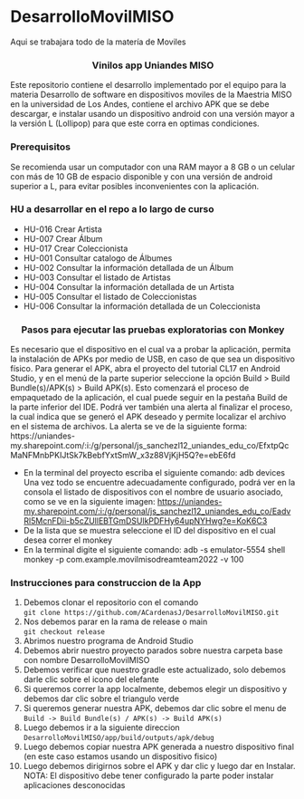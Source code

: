 # DesarrolloMovilMISO
Aqui se trabajara todo de la matería de Moviles



<div>
<h3 align="center">Vinilos app Uniandes MISO</h3>

  <p align="rigth">
    Este repositorio contiene el desarrollo implementado por el equipo para la materia Desarrollo de software en dispositivos moviles de la Maestria MISO en la universidad de Los Andes, contiene el archivo APK que se debe descargar, e instalar usando un dispositivo android con una versión mayor a la versión L (Lollipop) para que este corra en optimas condiciones.
</div>


### Prerequisitos

Se recomienda usar un computador con una RAM mayor a 8 GB o un celular con más de 10 GB de espacio disponible y con una versión de android superior a L, para evitar posibles inconvenientes con la aplicación.

### HU a desarrollar en el repo a lo largo de curso

- HU-016	Crear Artista
- HU-007	Crear Álbum
- HU-017	Crear Coleccionista
- HU-001	Consultar catalogo de Álbumes
- HU-002	Consultar la información detallada de un Álbum
- HU-003	Consultar el listado de Artistas
- HU-004	Consultar la información detallada de un Artista
- HU-005	Consultar el listado de Coleccionistas
- HU-006	Consultar la información detallada de un Coleccionista

<div>
<h3 align="center">Pasos para ejecutar las pruebas exploratorias con Monkey</h3>

<p align="rigth">
  Es necesario que el dispositivo en el cual va a probar la aplicación, permita la instalación de APKs por medio de USB, en caso de que sea un dispositivo físico.
  Para generar el APK, abra el proyecto del tutorial CL17 en Android Studio, y en el menú de la parte superior seleccione la opción Build > Build Bundle(s)/APK(s) > Build APK(s). 
  Esto comenzará el proceso de empaquetado de la aplicación, el cual puede seguir en la pestaña Build de la parte inferior del IDE. Podrá ver también una alerta al finalizar el proceso, la cual indica que se generó el APK deseado y permite localizar el archivo en el sistema de archivos. 
  La alerta se ve de la siguiente forma:
  https://uniandes-my.sharepoint.com/:i:/g/personal/js_sanchezl12_uniandes_edu_co/EfxtpQcMaNFMnbPKIJtSk7kBebfYxtSmW_x3z88VjKjH5Q?e=ebE6fd

  - En la terminal del proyecto escriba el siguiente comando: adb devices <br>
  Una vez todo se encuentre adecuadamente configurado, podrá ver en la consola el listado de dispositivos con el nombre de usuario asociado, como se ve en la siguiente imagen:
  https://uniandes-my.sharepoint.com/:i:/g/personal/js_sanchezl12_uniandes_edu_co/EadvRl5McnFDii-b5cZUllEBTGmDSUlkPDFHy64upNYHwg?e=KoK6C3
  - De la lista que se muestra seleccione el ID del dispositivo en el cual desea correr el monkey
  - En la terminal digite el siguiente comando: adb -s emulator-5554 shell monkey -p com.example.movilmisodreamteam2022 -v 100
</div> 


### Instrucciones para construccion de la App

1. Debemos clonar el repositorio con el comando  
``` git clone https://github.com/ACardenasJ/DesarrolloMovilMISO.git ```
2. Nos debemos parar en la rama de release o main  
``` git checkout release ```
3. Abrimos nuestro programa de Android Studio
4. Debemos abrir nuestro proyecto parados sobre nuestra carpeta base con nombre DesarrolloMovilMISO
5. Debemos verificar que nuestro gradle este actualizado, solo debemos darle clic sobre el icono del elefante
6. Si queremos correr la app localmente, debemos elegir un dispositivo y debemos dar clic sobre el triangulo verde
7. Si queremos generar nuestra APK, debemos dar clic sobre el menu de  
``` Build -> Build Bundle(s) / APK(s) -> Build APK(s) ```
8. Luego debemos ir a la siguiente direccion  
``` DesarrolloMovilMISO/app/build/outputs/apk/debug ```
9. Luego debemos copiar nuestra APK generada a nuestro dispositivo final (en este caso estamos usando un dispositivo fisico)
10. Luego debemos dirigirnos sobre el APK y dar clic y luego dar en Instalar.  
NOTA: El dispositivo debe tener configurado la parte poder instalar aplicaciones desconocidas
